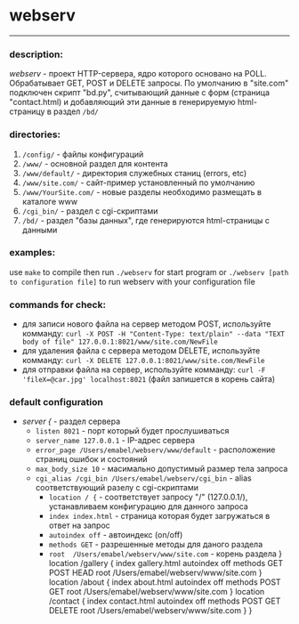 
# webserv
***

### description:

*webserv* - проект HTTP-сервера, ядро которого основано на POLL.
Обрабатывает GET, POST и DELETE запросы.
По умолчанию в "site.com" подключен скрипт "bd.py", считывающий данные с форм (страница "contact.html)
и добавляющий эти данные в генерируемую html-страницу в раздел `/bd/`

### directories:

1. `/config/` - файлы конфигураций
2. `/www/` - основной раздел для контента
3. `/www/default/` - директория служебных станиц (errors, etc)
4. `/www/site.com/` - сайт-пример установленный по умолчанию
5. `/www/YourSite.com/` - новые разделы необходимо размещать в каталоге www
6. `/cgi_bin/` - раздел с cgi-скриптами
7. `/bd/` - раздел "базы данных", где генерируются html-страницы с данными


### examples:
 use `make` to compile
 then run `./webserv` for start program
 or `./webserv [path to configuration file]` to run webserv with your configuration file
 
### commands for check:

 * для записи нового файла на сервер методом POST, используйте комманду: `curl -X POST -H "Content-Type: text/plain" --data "TEXT body of file" 127.0.0.1:8021/www/site.com/NewFile`
 * для удаления файла с сервера методом DELETE, используйте комманду: `curl -X DELETE 127.0.0.1:8021/www/site.com/NewFile`
 * для отправки файла на сервер, используйте комманду: `curl -F 'fileX=@car.jpg' localhost:8021` (файл запишется в корень сайта)

### default configuration

 + *server {* - раздел сервера
 	+ `listen 8021` - порт который будет прослушиваться
 	+ `server_name 127.0.0.1` - IP-адрес сервера
 	+ `error_page /Users/emabel/webserv/www/default` - расположение страниц ошибок и состояний
 	+ `max_body_size 10` - масимально допустимый размер тела запроса
 	+ `cgi_alias /cgi_bin /Users/emabel/webserv/cgi_bin` - alias соответствующий разелу с cgi-скриптами
 		+ `location / {`    - соответствует запросу "/" (127.0.0.1/), устанавливаем конфигурацию для данного запроса
 		+ `index index.html` - страница которая будет загружаться в ответ на запрос
 		+ `autoindex off`   - автоиндекс (on/off)
 		+ `methods GET`     - разрешенные методы для даного раздела
 		+ `root  /Users/emabel/webserv/www/site.com`  - корень раздела
        }
       location /gallery {
        index gallery.html
        autoindex off
        methods GET POST HEAD
        root  /Users/emabel/webserv/www/site.com
        }
       location /about {
        index about.html
        autoindex off
        methods POST GET
        root  /Users/emabel/webserv/www/site.com
        }
       location /contact {
        index contact.html
        autoindex off
        methods POST GET DELETE
        root  /Users/emabel/webserv/www/site.com
        }
}
